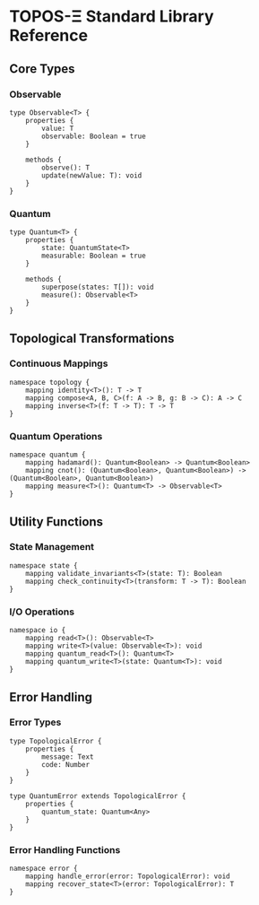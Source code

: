 # TOPOS-Ξ Standard Library Reference

## Core Types

### Observable
```topology
type Observable<T> {
    properties {
        value: T
        observable: Boolean = true
    }
    
    methods {
        observe(): T
        update(newValue: T): void
    }
}
```

### Quantum
```topology
type Quantum<T> {
    properties {
        state: QuantumState<T>
        measurable: Boolean = true
    }
    
    methods {
        superpose(states: T[]): void
        measure(): Observable<T>
    }
}
```

## Topological Transformations

### Continuous Mappings
```topology
namespace topology {
    mapping identity<T>(): T -> T
    mapping compose<A, B, C>(f: A -> B, g: B -> C): A -> C
    mapping inverse<T>(f: T -> T): T -> T
}
```

### Quantum Operations
```topology
namespace quantum {
    mapping hadamard(): Quantum<Boolean> -> Quantum<Boolean>
    mapping cnot(): (Quantum<Boolean>, Quantum<Boolean>) -> (Quantum<Boolean>, Quantum<Boolean>)
    mapping measure<T>(): Quantum<T> -> Observable<T>
}
```

## Utility Functions

### State Management
```topology
namespace state {
    mapping validate_invariants<T>(state: T): Boolean
    mapping check_continuity<T>(transform: T -> T): Boolean
}
```

### I/O Operations
```topology
namespace io {
    mapping read<T>(): Observable<T>
    mapping write<T>(value: Observable<T>): void
    mapping quantum_read<T>(): Quantum<T>
    mapping quantum_write<T>(state: Quantum<T>): void
}
```

## Error Handling

### Error Types
```topology
type TopologicalError {
    properties {
        message: Text
        code: Number
    }
}

type QuantumError extends TopologicalError {
    properties {
        quantum_state: Quantum<Any>
    }
}
```

### Error Handling Functions
```topology
namespace error {
    mapping handle_error(error: TopologicalError): void
    mapping recover_state<T>(error: TopologicalError): T
}
```
